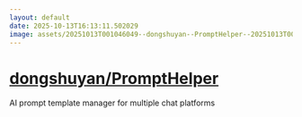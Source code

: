 ```yaml
---
layout: default
date: 2025-10-13T16:13:11.502029
image: assets/20251013T001046049--dongshuyan--PromptHelper--20251013T001739469--cropped.png
---
```


# [dongshuyan/PromptHelper](https://github.com/dongshuyan/PromptHelper)

AI prompt template manager for multiple chat platforms
